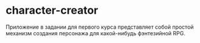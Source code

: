 # character-creator
Приложение в задании для первого курса представляет собой простой механизм создания персонажа для какой-нибудь фэнтезийной RPG.
